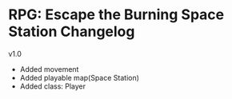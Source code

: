 # RPG: Escape the Burning Space Station Changelog
v1.0
- Added movement
- Added playable map(Space Station)
- Added class: Player